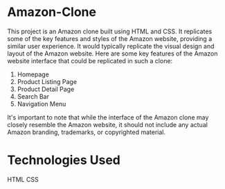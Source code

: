 # Amazon-Clone

This project is an Amazon clone built using HTML and CSS. It replicates some of the key features and styles of the Amazon website, providing a similar user experience.
It would typically replicate the visual design and layout of the Amazon website. Here are some key features of the Amazon website interface that could be replicated in such a clone:

1) Homepage
2) Product Listing Page
3) Product Detail Page
4) Search Bar
5) Navigation Menu

It's important to note that while the interface of the Amazon clone may closely resemble the Amazon website, it should not include any actual Amazon branding, trademarks, or copyrighted material.

# Technologies Used

HTML
CSS


